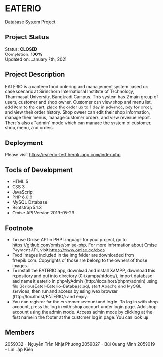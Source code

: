 # EATERIO
Database System Project

## Project Status
Status: **CLOSED**\
Completion: **100%**\
Updated on: January 7th, 2021

## Project Description
EATERIO is a canteen food ordering and management system based on case scenario at Sirindhorn International Institute of Technology, Thammasat University, Bangkradi Campus. This system has 2 main group of users, customer and shop owner. Customer can view shop and menu list, add item to the cart, place the order up to 1 day in advance, pay for order, and view their order history. Shop owner can edit their shop information, manage their menus, manage customer orders, and view revenue report. There's also a "admin" mode which can manage the system of customer, shop, menu, and orders.

## Deployment
Please visit https://eaterio-test.herokuapp.com/index.php

## Tools of Development
- HTML 5
- CSS 3
- JavaScript
- PHP 8.0.9
- MySQL Database
- Bootstrap 5.1.3
- Omise API Version 2019-05-29

## Footnote
- To use Omise API in PHP language for your project, go to https://github.com/omise/omise-php. For more information about Omise Payment API, visit https://www.omise.co/docs
- Food images included in the img folder are downloaded from freepik.com. Copyrights of those are belong to the owners of those images.
- To install the EATERIO app, download and install XAMPP, download this repository and put into directory (C:/xampp/htdocs/), import database and name it eaterio in phpMyAdmin (http://localhost/phpmyadmin) using file SeriousEater-Eaterio-Database.sql, start Apache and MySQL services, then run and access by using web browser (http://localhost/EATERIO/) and enjoy.
- You can register for the customer account and log in. To log in with shop account, press the log in with shop account under login page. Add shop account using the admin mode. Access admin mode by clicking at the first name in the footer at the customer log in page. You can look up

## Members
2059032 - Nguyễn Trần Nhật Phương
2059027 - Bùi Quang Minh
2059019 - Lin Lập Kiến
